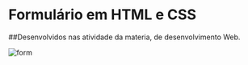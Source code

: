 # Formulário em HTML e CSS
##Desenvolvidos nas atividade da materia, de desenvolvimento Web.

![form](https://user-images.githubusercontent.com/42449194/162644435-3dde64ed-62fa-47cc-9433-1bd9f57d29fd.png)
